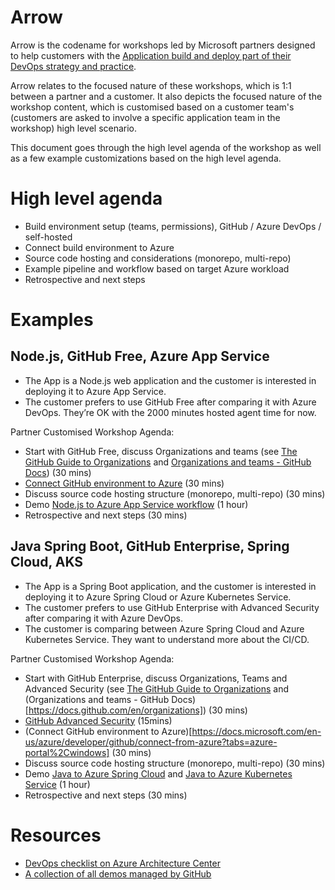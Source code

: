 # Arrow

Arrow is the codename for workshops led by Microsoft partners designed to help customers with the [Application build and deploy part of their DevOps strategy and practice](https://www.linkedin.com/pulse/how-leverage-partners-your-devops-strategy-practice-part-vito-chin). 

Arrow relates to the focused nature of these workshops, which is 1:1 between a partner and a customer. It also depicts the focused nature of the workshop content, which is customised based on a customer team's (customers are asked to involve a specific application team in the workshop) high level scenario.

This document goes through the high level agenda of the workshop as well as a few example customizations based on the high level agenda.

# High level agenda

* Build environment setup (teams, permissions), GitHub / Azure DevOps / self-hosted
* Connect build environment to Azure
* Source code hosting and considerations (monorepo, multi-repo)
* Example pipeline and workflow based on target Azure workload
* Retrospective and next steps 

# Examples

## Node.js, GitHub Free, Azure App Service

* The App is a Node.js web application and the customer is interested in deploying it to Azure App Service.
* The customer prefers to use GitHub Free after comparing it with Azure DevOps. They’re OK with the 2000 minutes hosted agent time for now.

Partner Customised Workshop Agenda:

*	Start with GitHub Free, discuss Organizations and teams (see [The GitHub Guide to Organizations](https://resources.github.com/downloads/github-guide-to-organizations.pdf) and [Organizations and teams - GitHub Docs](https://docs.github.com/en/organizations)) (30 mins)
*	[Connect GitHub environment to Azure](https://docs.microsoft.com/en-us/azure/developer/github/connect-from-azure?tabs=azure-portal%2Cwindows) (30 mins)
*	Discuss source code hosting structure (monorepo, multi-repo) (30 mins)
*	Demo [Node.js to Azure App Service workflow](https://docs.github.com/en/actions/deployment/deploying-to-your-cloud-provider/deploying-to-azure/deploying-nodejs-to-azure-app-service) (1 hour)
*	Retrospective and next steps (30 mins)

## Java Spring Boot, GitHub Enterprise, Spring Cloud, AKS

*	The App is a Spring Boot application, and the customer is interested in deploying it to Azure Spring Cloud or Azure Kubernetes Service.
*	The customer prefers to use GitHub Enterprise with Advanced Security after comparing it with Azure DevOps.
*	The customer is comparing between Azure Spring Cloud and Azure Kubernetes Service. They want to understand more about the CI/CD.

Partner Customised Workshop Agenda:

*	Start with GitHub Enterprise, discuss Organizations, Teams and Advanced Security (see [The GitHub Guide to Organizations](https://resources.github.com/downloads/github-guide-to-organizations.pdf) and (Organizations and teams - GitHub Docs)[https://docs.github.com/en/organizations]) (30 mins)
*	[GitHub Advanced Security](https://docs.github.com/en/get-started/learning-about-github/about-github-advanced-security) (15mins)
*	(Connect GitHub environment to Azure)[https://docs.microsoft.com/en-us/azure/developer/github/connect-from-azure?tabs=azure-portal%2Cwindows] (30 mins)
*	Discuss source code hosting structure (monorepo, multi-repo) (30 mins)
*	Demo [Java to Azure Spring Cloud](https://docs.microsoft.com/en-us/azure/spring-cloud/how-to-github-actions?pivots=programming-language-java) and [Java to Azure Kubernetes Service](https://docs.github.com/en/actions/deployment/deploying-to-your-cloud-provider/deploying-to-azure/deploying-to-azure-kubernetes-service) (1 hour)
*	Retrospective and next steps (30 mins)

# Resources

* [DevOps checklist on Azure Architecture Center](https://docs.microsoft.com/en-us/azure/architecture/checklist/dev-ops)
* [A collection of all demos managed by GitHub](https://github.com/octodemo)
